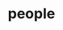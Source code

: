 ---
layout: profiles
permalink: /people/
title: people
description: members of the lab or group
nav: true
nav_order: 1

profiles:
  # if you want to include more than one profile, just replicate the following block
  # and create one content file for each profile inside _pages/
- align: right
  image: prof_pic.jpg
  content: carl_1_Zi-Wei_Wu.md
  image_circular: false # crops the image to make it circular
- align: left
  image: team/carl_2_Dan-Lu_Fei.jpg
  content: carl_2_Dan-Lu_Fei.md
  image_circular: false # crops the image to make it circular
- align: right
  image: prof_pic.jpg
  content: carl_3_Rong_Huang.md
  image_circular: false # crops the image to make it circular
- align: left
  image: prof_pic.jpg
  content: carl_4_Tian-Cheng_LIU.md
  image_circular: false # crops the image to make it circular
- align: right
  image: prof_pic.jpg
  content: carl_5_Aven_Le_Zhou.md
  image_circular: false # crops the image to make it circular
- align: left
  image: prof_pic.jpg
  content: carl_6_Yu-Fan_Li.md
  image_circular: false # crops the image to make it circular
- align: right
  image: prof_pic.jpg
  content: carl_7_Rem_Run-Gu_Lin.md
  image_circular: false # crops the image to make it circular
- align: left
  image: team/carl_8_Zhijing_SHAO.jpg
  content: carl_8_Zhijing_SHAO.md
  image_circular: false # crops the image to make it circular
- align: right
  image: prof_pic.jpg
  content: carl_9_You_Wang.md
  image_circular: false # crops the image to make it circular
- align: left
  image: prof_pic.jpg
  content: carl_10_Yu-Ao_Wang.md
  image_circular: false # crops the image to make it circular
- align: right
  image: prof_pic.jpg
  content: carl_11_Tian-Yu_Lin.md
  image_circular: false # crops the image to make it circular
- align: left
  image: prof_pic.jpg
  content: carl_12_Jia-Qi_Shi.md
  image_circular: false # crops the image to make it circular
- align: right
  image: team/carl_13_Hai-Chuan_Lin.jpg
  content: carl_13_Hai-Chuan_Lin.md
  image_circular: false # crops the image to make it circular
- align: left
  image: prof_pic.jpg
  content: carl_14_Griffin_Ming-Xuan_Chen.md
  image_circular: false # crops the image to make it circular

profiles_old:
  # if you want to include more than one profile, just replicate the following block
  # and create one content file for each profile inside _pages/
  # - align: right
  #   image: prof_pic.jpg
  #   content: about_einstein.md
  #   image_circular: false # crops the image to make it circular
  #   more_info: >
  #     <p>555 your office number</p>
  #     <p>123 your address street</p>
  #     <p>Your City, State 12345</p>
  # - align: left
  #   image: prof_pic.jpg
  #   content: about_einstein.md
  #   image_circular: false # crops the image to make it circular
  #   more_info: >
  #     <p>555 your office number</p>
  #     <p>123 your address street</p>
  #     <p>Your City, State 12345</p>
---